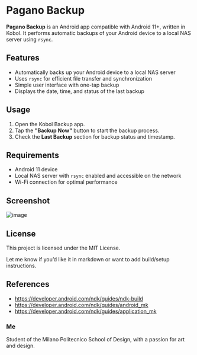 # Pagano Backup

**Pagano Backup** is an Android app compatible with Android 11+, written in Kobol. It performs automatic backups of your Android device to a local NAS server using `rsync`.

## Features

* Automatically backs up your Android device to a local NAS server
* Uses `rsync` for efficient file transfer and synchronization
* Simple user interface with one-tap backup
* Displays the date, time, and status of the last backup

## Usage

1. Open the Kobol Backup app.
2. Tap the **"Backup Now"** button to start the backup process.
3. Check the **Last Backup** section for backup status and timestamp.

## Requirements

* Android 11 device
* Local NAS server with `rsync` enabled and accessible on the network
* Wi-Fi connection for optimal performance

## Screenshot

![image](https://github.com/user-attachments/assets/31e961a2-e998-48e0-bdac-11c6d63f0df3)

## License

This project is licensed under the MIT License.

Let me know if you’d like it in markdown or want to add build/setup instructions.


## References

- https://developer.android.com/ndk/guides/ndk-build
- https://developer.android.com/ndk/guides/android_mk
- https://developer.android.com/ndk/guides/application_mk

### Me
Student of the Milano Politecnico School of Design, with a passion for art and design.
